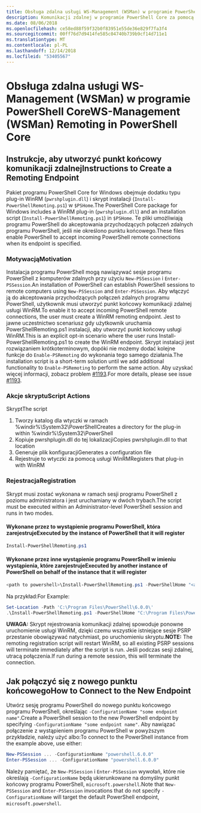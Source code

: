 ```yaml
---
title: Obsługa zdalna usługi WS-Management (WSMan) w programie PowerShell Core
description: Komunikacji zdalnej w programie PowerShell Core za pomocą usługi WS-Management
ms.date: 08/06/2018
ms.openlocfilehash: ce58ed88f59f32b0f83951e55de36e829f7fa3f4
ms.sourcegitcommit: 00ff76d7d9414fe585c04740b739b9cf14d711e1
ms.translationtype: MT
ms.contentlocale: pl-PL
ms.lasthandoff: 12/14/2018
ms.locfileid: "53405567"
---
```

# <a name="ws-management-wsman-remoting-in-powershell-core"></a><span data-ttu-id="be127-103">Obsługa zdalna usługi WS-Management (WSMan) w programie PowerShell Core</span><span class="sxs-lookup"><span data-stu-id="be127-103">WS-Management (WSMan) Remoting in PowerShell Core</span></span>

## <a name="instructions-to-create-a-remoting-endpoint"></a><span data-ttu-id="be127-104">Instrukcje, aby utworzyć punkt końcowy komunikacji zdalnej</span><span class="sxs-lookup"><span data-stu-id="be127-104">Instructions to Create a Remoting Endpoint</span></span>

<span data-ttu-id="be127-105">Pakiet programu PowerShell Core for Windows obejmuje dodatku typu plug-in WinRM (`pwrshplugin.dll`) i skrypt instalacji (`Install-PowerShellRemoting.ps1`) w `$PSHome`.</span><span class="sxs-lookup"><span data-stu-id="be127-105">The PowerShell Core package for Windows includes a WinRM plug-in (`pwrshplugin.dll`) and an installation script (`Install-PowerShellRemoting.ps1`) in `$PSHome`.</span></span>
<span data-ttu-id="be127-106">Te pliki umożliwiają programu PowerShell do akceptowania przychodzących połączeń zdalnych programu PowerShell, jeśli nie określono punktu końcowego.</span><span class="sxs-lookup"><span data-stu-id="be127-106">These files enable PowerShell to accept incoming PowerShell remote connections when its endpoint is specified.</span></span>

### <a name="motivation"></a><span data-ttu-id="be127-107">Motywacją</span><span class="sxs-lookup"><span data-stu-id="be127-107">Motivation</span></span>

<span data-ttu-id="be127-108">Instalacja programu PowerShell mogą nawiązywać sesje programu PowerShell z komputerów zdalnych przy użyciu `New-PSSession` i `Enter-PSSession`.</span><span class="sxs-lookup"><span data-stu-id="be127-108">An installation of PowerShell can establish PowerShell sessions to remote computers using `New-PSSession` and `Enter-PSSession`.</span></span>
<span data-ttu-id="be127-109">Aby włączyć ją do akceptowania przychodzących połączeń zdalnych programu PowerShell, użytkownik musi utworzyć punkt końcowy komunikacji zdalnej usługi WinRM.</span><span class="sxs-lookup"><span data-stu-id="be127-109">To enable it to accept incoming PowerShell remote connections, the user must create a WinRM remoting endpoint.</span></span>
<span data-ttu-id="be127-110">Jest to jawne uczestnictwo scenariusz gdy użytkownik uruchamia PowerShellRemoting.ps1 instalacji, aby utworzyć punkt końcowy usługi WinRM.</span><span class="sxs-lookup"><span data-stu-id="be127-110">This is an explicit opt-in scenario where the user runs Install-PowerShellRemoting.ps1 to create the WinRM endpoint.</span></span>
<span data-ttu-id="be127-111">Skrypt instalacji jest rozwiązaniem krótkoterminowym, dopóki nie możemy dodać kolejne funkcje do `Enable-PSRemoting` do wykonania tego samego działania.</span><span class="sxs-lookup"><span data-stu-id="be127-111">The installation script is a short-term solution until we add additional functionality to `Enable-PSRemoting` to perform the same action.</span></span>
<span data-ttu-id="be127-112">Aby uzyskać więcej informacji, zobacz problem [#1193](https://github.com/PowerShell/PowerShell/issues/1193).</span><span class="sxs-lookup"><span data-stu-id="be127-112">For more details, please see issue [#1193](https://github.com/PowerShell/PowerShell/issues/1193).</span></span>

### <a name="script-actions"></a><span data-ttu-id="be127-113">Akcje skryptu</span><span class="sxs-lookup"><span data-stu-id="be127-113">Script Actions</span></span>

<span data-ttu-id="be127-114">Skrypt</span><span class="sxs-lookup"><span data-stu-id="be127-114">The script</span></span>

1. <span data-ttu-id="be127-115">Tworzy katalog dla wtyczki w ramach %windir%\System32\PowerShell</span><span class="sxs-lookup"><span data-stu-id="be127-115">Creates a directory for the plug-in within %windir%\System32\PowerShell</span></span>
1. <span data-ttu-id="be127-116">Kopiuje pwrshplugin.dll do tej lokalizacji</span><span class="sxs-lookup"><span data-stu-id="be127-116">Copies pwrshplugin.dll to that location</span></span>
1. <span data-ttu-id="be127-117">Generuje plik konfiguracji</span><span class="sxs-lookup"><span data-stu-id="be127-117">Generates a configuration file</span></span>
1. <span data-ttu-id="be127-118">Rejestruje to wtyczki za pomocą usługi WinRM</span><span class="sxs-lookup"><span data-stu-id="be127-118">Registers that plug-in with WinRM</span></span>

### <a name="registration"></a><span data-ttu-id="be127-119">Rejestracja</span><span class="sxs-lookup"><span data-stu-id="be127-119">Registration</span></span>

<span data-ttu-id="be127-120">Skrypt musi zostać wykonana w ramach sesji programu PowerShell z poziomu administratora i jest uruchamiany w dwóch trybach.</span><span class="sxs-lookup"><span data-stu-id="be127-120">The script must be executed within an Administrator-level PowerShell session and runs in two modes.</span></span>

#### <a name="executed-by-the-instance-of-powershell-that-it-will-register"></a><span data-ttu-id="be127-121">Wykonane przez to wystąpienie programu PowerShell, która zarejestruje</span><span class="sxs-lookup"><span data-stu-id="be127-121">Executed by the instance of PowerShell that it will register</span></span>

```powershell
Install-PowerShellRemoting.ps1
```

#### <a name="executed-by-another-instance-of-powershell-on-behalf-of-the-instance-that-it-will-register"></a><span data-ttu-id="be127-122">Wykonane przez inne wystąpienie programu PowerShell w imieniu wystąpienia, które zarejestruje</span><span class="sxs-lookup"><span data-stu-id="be127-122">Executed by another instance of PowerShell on behalf of the instance that it will register</span></span>

```powershell
<path to powershell>\Install-PowerShellRemoting.ps1 -PowerShellHome "<absolute path to the instance's $PSHOME>"
```

<span data-ttu-id="be127-123">Na przykład:</span><span class="sxs-lookup"><span data-stu-id="be127-123">For Example:</span></span>

```powershell
Set-Location -Path 'C:\Program Files\PowerShell\6.0.0\'
.\Install-PowerShellRemoting.ps1 -PowerShellHome "C:\Program Files\PowerShell\6.0.0\"
```

<span data-ttu-id="be127-124">**UWAGA:** Skrypt rejestrowania komunikacji zdalnej spowoduje ponowne uruchomienie usługi WinRM, dzięki czemu wszystkie istniejące sesje PSRP przestanie obowiązywać natychmiast, po uruchomieniu skryptu.</span><span class="sxs-lookup"><span data-stu-id="be127-124">**NOTE:** The remoting registration script will restart WinRM, so all existing PSRP sessions will terminate immediately after the script is run.</span></span> <span data-ttu-id="be127-125">Jeśli podczas sesji zdalnej, utracą połączenia.</span><span class="sxs-lookup"><span data-stu-id="be127-125">If run during a remote session, this will terminate the connection.</span></span>

## <a name="how-to-connect-to-the-new-endpoint"></a><span data-ttu-id="be127-126">Jak połączyć się z nowego punktu końcowego</span><span class="sxs-lookup"><span data-stu-id="be127-126">How to Connect to the New Endpoint</span></span>

<span data-ttu-id="be127-127">Utwórz sesję programu PowerShell do nowego punktu końcowego programu PowerShell, określając `-ConfigurationName "some endpoint name"`.</span><span class="sxs-lookup"><span data-stu-id="be127-127">Create a PowerShell session to the new PowerShell endpoint by specifying `-ConfigurationName "some endpoint name"`.</span></span> <span data-ttu-id="be127-128">Aby nawiązać połączenie z wystąpieniem programu PowerShell w powyższym przykładzie, należy użyć albo:</span><span class="sxs-lookup"><span data-stu-id="be127-128">To connect to the PowerShell instance from the example above, use either:</span></span>

```powershell
New-PSSession ... -ConfigurationName "powershell.6.0.0"
Enter-PSSession ... -ConfigurationName "powershell.6.0.0"
```

<span data-ttu-id="be127-129">Należy pamiętać, że `New-PSSession` i `Enter-PSSession` wywołań, które nie określają `-ConfigurationName` będą ukierunkowane na domyślny punkt końcowy programu PowerShell, `microsoft.powershell`.</span><span class="sxs-lookup"><span data-stu-id="be127-129">Note that `New-PSSession` and `Enter-PSSession` invocations that do not specify `-ConfigurationName` will target the default PowerShell endpoint, `microsoft.powershell`.</span></span>